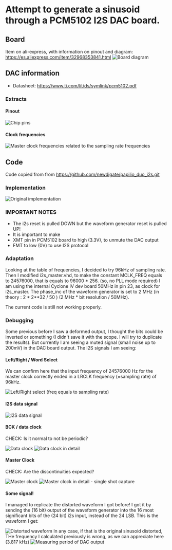 # Attempt to generate a sinusoid through a PCM5102 I2S DAC board.
## Board
Item on ali-express, with information on pinout and diagram: https://es.aliexpress.com/item/32968353841.html
![Board diagram](doc/pcm5102_board_diagram.jpg)

## DAC information
 * Datasheet: https://www.ti.com/lit/ds/symlink/pcm5102.pdf
### Extracts
#### Pinout
![Chip pins](doc/pcm5102_table2_TerminalFunctions.png)

#### Clock frequencies
![Master clock frequencies related to the sampling rate frequencies](doc/pcm5102_table3_MasterClock_vs_SRs.png)


## Code
Code copied from from https://github.com/newdigate/papilio_duo_i2s.git

### Implementation
![Original implementation](doc/wave_gen_circuit.png)

### IMPORTANT NOTES
 * The i2s reset is pulled DOWN but the waveform generator reset is pulled UP!
 * It is important to make
  * XMT pin in PCM5102 board to high (3.3V), to unmute the DAC output
  * FMT to low (0V) to use I2S protocol

### Adaptation
Looking at the table of frequencies, I decided to try 96kHz of sampling rate. Then I modified i2s_master.vhd, to make the constant MCLK_FREQ equals to 24576000, that is equals to 96000 * 256. (so, no PLL mode required)
I am using the internal Cyclone IV dev board 50MHz in pin 23, as clock for i2s_master. The phase_inc of the waveform generator is set to 2 MHz (in theory : 2 * 2**32 / 50 ) (2 MHz * bit resolution / 50MHz).

The current code is still not working properly.
### Debugging
Some previous before I saw a deformed output, I thought the bits could be inverted or something (I didn't save it with the scope. I will try to duplicate the results).
But currently I am seeing a muted signal  (small noise up to 200mV) in the DAC board output.
The I2S signals I am seeing:
#### Left/Right / Word Select
We can confirm here that the input frequency of 24576000 Hz for the master clock correctly ended in a LRCLK frequency (=sampling rate) of 96kHz.

![Left/Right select (freq equals to sampling rate)](doc/LeftRight_WordSelect.png)
#### I2S data signal
![I2S data signal](doc/DataOut.png)
#### BCK / data clock
CHECK: Is it normal to not be periodic?

![Data clock](doc/BCK_DataClock.png)
![Data clock in detail](doc/BCK_DataClock_Detailed.png)
#### Master Clock
CHECK: Are the discontinuities expected?

![Master clock](doc/MasterClock.png)
![Master clock in detail - single shot capture](doc/MasterClock_Detailed_SingleShot.png)
#### Some signal!
I managed to replicate the distorted waveform I got before! I got it by sending the (16 bit) output of the waveform generator into the 16 most significant bits of the (24 bit) i2s input, instead of the 24 LSB. 
This is the waveform I get:

![Distorted waveform](doc/DAC_with_number_in_MSB.png)
In any case, if that is the original sinusoid distorted, THe frequency I calculated previously is wrong, as we can appreciate here (3.817 kHz)
![Measuring period of DAC output](doc/DAC_with_number_in_MSB_detailed.png)
